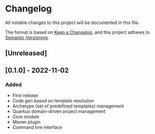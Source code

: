 # Changelog
All notable changes to this project will be documented in this file.

The format is based on [Keep a Changelog](https://keepachangelog.com/en/1.0.0/),
and this project adheres to [Semantic Versioning](https://semver.org/spec/v2.0.0.html).

## [Unreleased]

## [0.1.0] - 2022-11-02
### Added
- First release
- Code gen based on template resolution
- Archetype (set of predefined templates) management
- Quarkus domain-driven project management
- Core module
- Maven plugin
- Command line interface
